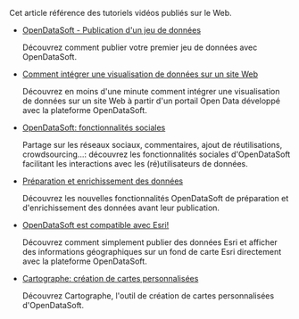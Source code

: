 Cet article référence des tutoriels vidéos publiés sur le Web.

* [OpenDataSoft - Publication d'un jeu de données](https://www.youtube.com/watch?v=v0V8SC4qFiY)

  Découvrez comment publier votre premier jeu de données avec OpenDataSoft.
  
* [Comment intégrer une visualisation de données sur un site Web](https://www.youtube.com/watch?v=Ogewz4lH-L4)

  Découvrez en moins d'une minute comment intégrer une visualisation de données sur un site Web à partir d'un portail Open Data développé avec la plateforme OpenDataSoft.
    
* [OpenDataSoft: fonctionnalités sociales](https://www.youtube.com/watch?v=ucZMhtFk-PM)

  Partage sur les réseaux sociaux, commentaires, ajout de réutilisations, crowdsourcing...: découvrez les fonctionnalités sociales d'OpenDataSoft facilitant les interactions avec les (ré)utilisateurs de données.
  
* [Préparation et enrichissement des données](https://www.youtube.com/watch?v=XSUMoR3pijs)

  Découvrez les nouvelles fonctionnalités OpenDataSoft de préparation et d'enrichissement des données avant leur publication.
  
* [OpenDataSoft est compatible avec Esri!](https://www.youtube.com/watch?v=_MPCFPLA1eE)

  Découvrez comment simplement publier des données Esri et afficher des informations géographiques sur un fond de carte Esri directement avec la plateforme OpenDataSoft.
  
* [Cartographe: création de cartes personnalisées](https://www.youtube.com/watch?v=fcdDWeEOzfo)

  Découvrez Cartographe, l'outil de création de cartes personnalisées d'OpenDataSoft.